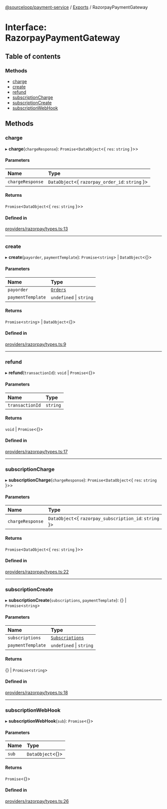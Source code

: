 [@sourceloop/payment-service](../README.md) / [Exports](../modules.md) / RazorpayPaymentGateway

# Interface: RazorpayPaymentGateway

## Table of contents

### Methods

- [charge](RazorpayPaymentGateway.md#charge)
- [create](RazorpayPaymentGateway.md#create)
- [refund](RazorpayPaymentGateway.md#refund)
- [subscriptionCharge](RazorpayPaymentGateway.md#subscriptioncharge)
- [subscriptionCreate](RazorpayPaymentGateway.md#subscriptioncreate)
- [subscriptionWebHook](RazorpayPaymentGateway.md#subscriptionwebhook)

## Methods

### charge

▸ **charge**(`chargeResponse`): `Promise`<`DataObject`<{ `res`: `string`  }\>\>

#### Parameters

| Name | Type |
| :------ | :------ |
| `chargeResponse` | `DataObject`<{ `razorpay_order_id`: `string`  }\> |

#### Returns

`Promise`<`DataObject`<{ `res`: `string`  }\>\>

#### Defined in

[providers/razorpay/types.ts:13](https://github.com/sourcefuse/loopback4-microservice-catalog/blob/00e854d46/services/payment-service/src/providers/razorpay/types.ts#L13)

___

### create

▸ **create**(`payorder`, `paymentTemplate`): `Promise`<`string`\> \| `DataObject`<{}\>

#### Parameters

| Name | Type |
| :------ | :------ |
| `payorder` | [`Orders`](../classes/Orders.md) |
| `paymentTemplate` | `undefined` \| `string` |

#### Returns

`Promise`<`string`\> \| `DataObject`<{}\>

#### Defined in

[providers/razorpay/types.ts:9](https://github.com/sourcefuse/loopback4-microservice-catalog/blob/00e854d46/services/payment-service/src/providers/razorpay/types.ts#L9)

___

### refund

▸ **refund**(`transactionId`): `void` \| `Promise`<{}\>

#### Parameters

| Name | Type |
| :------ | :------ |
| `transactionId` | `string` |

#### Returns

`void` \| `Promise`<{}\>

#### Defined in

[providers/razorpay/types.ts:17](https://github.com/sourcefuse/loopback4-microservice-catalog/blob/00e854d46/services/payment-service/src/providers/razorpay/types.ts#L17)

___

### subscriptionCharge

▸ **subscriptionCharge**(`chargeResponse`): `Promise`<`DataObject`<{ `res`: `string`  }\>\>

#### Parameters

| Name | Type |
| :------ | :------ |
| `chargeResponse` | `DataObject`<{ `razorpay_subscription_id`: `string`  }\> |

#### Returns

`Promise`<`DataObject`<{ `res`: `string`  }\>\>

#### Defined in

[providers/razorpay/types.ts:22](https://github.com/sourcefuse/loopback4-microservice-catalog/blob/00e854d46/services/payment-service/src/providers/razorpay/types.ts#L22)

___

### subscriptionCreate

▸ **subscriptionCreate**(`subscriptions`, `paymentTemplate`): {} \| `Promise`<`string`\>

#### Parameters

| Name | Type |
| :------ | :------ |
| `subscriptions` | [`Subscriptions`](../classes/Subscriptions.md) |
| `paymentTemplate` | `undefined` \| `string` |

#### Returns

{} \| `Promise`<`string`\>

#### Defined in

[providers/razorpay/types.ts:18](https://github.com/sourcefuse/loopback4-microservice-catalog/blob/00e854d46/services/payment-service/src/providers/razorpay/types.ts#L18)

___

### subscriptionWebHook

▸ **subscriptionWebHook**(`sub`): `Promise`<{}\>

#### Parameters

| Name | Type |
| :------ | :------ |
| `sub` | `DataObject`<{}\> |

#### Returns

`Promise`<{}\>

#### Defined in

[providers/razorpay/types.ts:26](https://github.com/sourcefuse/loopback4-microservice-catalog/blob/00e854d46/services/payment-service/src/providers/razorpay/types.ts#L26)
